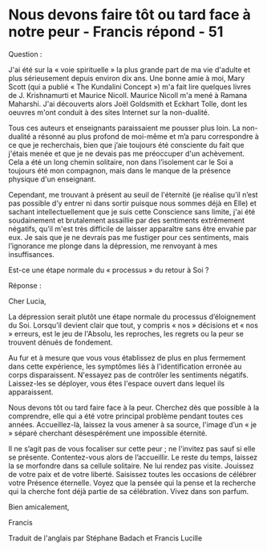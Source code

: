 # Nous devons faire tôt ou tard face à notre peur - Francis répond - 51

Question :  

J'ai été sur la « voie spirituelle » la plus grande part de ma vie d'adulte et plus sérieusement depuis environ dix ans. Une bonne amie à moi, Mary Scott (qui a publié « The Kundalini Concept ») m'a fait lire quelques livres de J. Krishnamurti et Maurice Nicoll. Maurice Nicoll m'a mené à Ramana Maharshi. J'ai découverts alors Joël Goldsmith et Eckhart Tolle, dont les oeuvres m'ont conduit à des sites Internet sur la non-dualité.   

Tous ces auteurs et enseignants paraissaient me pousser plus loin. La non-dualité a résonné au plus profond de moi-même et m’a paru correspondre à ce que je recherchais, bien que j’aie toujours été consciente du fait que j'étais menée et que je ne devais pas me préoccuper d'un achèvement. Cela a été un long chemin solitaire, non dans l’isolement car le Soi a toujours été mon compagnon, mais dans le manque de la présence physique d'un enseignant.  

Cependant, me trouvant à présent au seuil de l'éternité (je réalise qu’il n’est pas possible d’y entrer ni dans sortir puisque nous sommes déjà en Elle) et sachant intellectuellement que je suis cette Conscience sans limite, j'ai été soudainement et brutalement assaillie par des sentiments extrêmement négatifs, qu’il m'est très difficile de laisser apparaître sans être envahie par eux. Je sais que je ne devrais pas me fustiger pour ces sentiments, mais l’ignorance me plonge dans la dépression, me renvoyant à mes insuffisances.  

Est-ce une étape normale du « processus » du retour à Soi ?  

Réponse :  

Cher Lucia,  

La dépression serait plutôt une étape normale du processus d’éloignement du Soi. Lorsqu’il devient clair que tout, y compris « nos » décisions et « nos » erreurs, est le jeu de l'Absolu, les reproches, les regrets ou la peur se trouvent dénués de fondement.  

Au fur et à mesure que vous vous établissez de plus en plus fermement dans cette expérience, les symptômes liés à l'identification erronée au corps disparaissent. N'essayez pas de contrôler les sentiments négatifs. Laissez-les se déployer, vous êtes l'espace ouvert dans lequel ils apparaissent.  

Nous devons tôt ou tard faire face à la peur. Cherchez dès que possible à la comprendre, elle qui a été votre principal problème pendant toutes ces années. Accueillez-là, laissez la vous amener à sa source, l'image d’un « je » séparé cherchant désespérément une impossible éternité.  

Il ne s’agit pas de vous focaliser sur cette peur ; ne l'invitez pas sauf si elle se présente. Contentez-vous alors de l’accueillir. Le reste du temps, laissez la se morfondre dans sa cellule solitaire. Ne lui rendez pas visite. Jouissez de votre paix et de votre liberté. Saisissez toutes les occasions de célébrer votre Présence éternelle. Voyez que la pensée qui la pense et la recherche qui la cherche font déjà partie de sa célébration. Vivez dans son parfum.  

Bien amicalement,  

Francis  

Traduit de l'anglais par Stéphane Badach et Francis Lucille  

